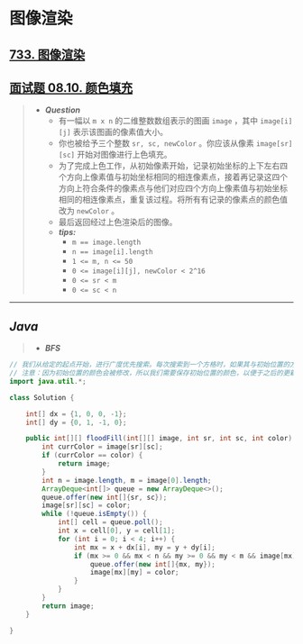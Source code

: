 # 图像渲染

## [733. 图像渲染](https://leetcode.cn/problems/flood-fill/)

## [面试题 08.10. 颜色填充](https://leetcode.cn/problems/color-fill-lcci/)

> - ***Question***
>   - 有一幅以 `m x n` 的二维整数数组表示的图画 `image` ，其中 `image[i][j]` 表示该图画的像素值大小。
>   - 你也被给予三个整数 `sr, sc, newColor` 。你应该从像素 `image[sr][sc]` 开始对图像进行上色填充。
>   - 为了完成上色工作，从初始像素开始，记录初始坐标的上下左右四个方向上像素值与初始坐标相同的相连像素点，接着再记录这四个方向上符合条件的像素点与他们对应四个方向上像素值与初始坐标相同的相连像素点，重复该过程。将所有有记录的像素点的颜色值改为 `newColor` 。
>   - 最后返回经过上色渲染后的图像。
>   - ***tips:***
>     - `m == image.length`
>     - `n == image[i].length`
>     - `1 <= m, n <= 50`
>     - `0 <= image[i][j], newColor < 2^16`
>     - `0 <= sr < m`
>     - `0 <= sc < n`

---

## *Java*

> - ***BFS***

```java
// 我们从给定的起点开始，进行广度优先搜索。每次搜索到一个方格时，如果其与初始位置的方格颜色相同，就将该方格加入队列，并将该方格的颜色更新，以防止重复入队。
// 注意：因为初始位置的颜色会被修改，所以我们需要保存初始位置的颜色，以便于之后的更新操作。
import java.util.*;

class Solution {

    int[] dx = {1, 0, 0, -1};
    int[] dy = {0, 1, -1, 0};

    public int[][] floodFill(int[][] image, int sr, int sc, int color) {
        int currColor = image[sr][sc];
        if (currColor == color) {
            return image;
        }
        int n = image.length, m = image[0].length;
        ArrayDeque<int[]> queue = new ArrayDeque<>();
        queue.offer(new int[]{sr, sc});
        image[sr][sc] = color;
        while (!queue.isEmpty()) {
            int[] cell = queue.poll();
            int x = cell[0], y = cell[1];
            for (int i = 0; i < 4; i++) {
                int mx = x + dx[i], my = y + dy[i];
                if (mx >= 0 && mx < n && my >= 0 && my < m && image[mx][my] == currColor) {
                    queue.offer(new int[]{mx, my});
                    image[mx][my] = color;
                }
            }
        }
        return image;
    }

}
```
